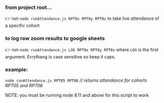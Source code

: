 ### from project root...

👉 run `node runAttendance.js RPT0x RPT0y RPT0z` to take live attendance of a specific cohort

### to log raw zoom results to google sheets

👉 run `node runAttendance.js LOG RPT0x RPT0y RPT0z` where `LOG` is the first argument. Errythang is case sensitive so keep it caps.

### example:
`node runAttendance.js RPT05 RPT06` _// returns attendance for cohorts RPT05 and RPT06_

NOTE: you must be running node 8.11 and above for this script to work
